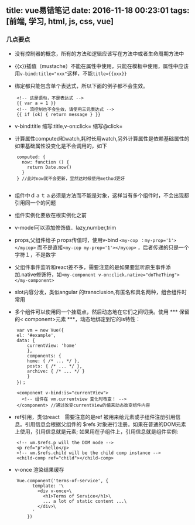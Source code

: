 title: vue易错笔记
date: 2016-11-18 00:23:01
tags: [前端, 学习, html, js, css, vue]
---

### 几点要点

- 没有控制器的概念，所有的方法和逻辑应该写在方法中或者生命周期方法中

- {{x}}插值（mustache）不能在属性中使用，只能在模板中使用，属性中应该用`v-bind:title="xxx"`这样，不能`title={{xxx}}`

- 绑定都只能包含单个表达式，所以下面的例子都不会生效。


<!--more-->


```
	<!-- 这是语句，不是表达式 -->
	{{ var a = 1 }}
	<!-- 流控制也不会生效，请使用三元表达式 -->
	{{ if (ok) { return message } }}

```

- v-bind:title 缩写:title,v-on:click= 缩写@click=

- 计算属性computed和watch,耗时长用watch,另外计算属性是依赖基础属性的如果基础属性没变化是不会调用的，如下

```
	computed: {
	  now: function () {
	    return Date.now()
	  }
	} //此时now就不会更新，显然这时候使用method更好
    
```

- 组件中ｄａｔａ必须是方法而不能是对象，这样当有多个组件时，不会出现都引用同一个的问题

- 组件实例化要放在根实例化之前

- v-model可以添加修饰值．lazy,number,trim

- props,父组件给子ｐrops传值时，使用v-bind `<my-cop ：my-prop='1'></mycop>` 而不是直接`<my-cop my-prop='1'></mycop>` ，后者传递的只是一个字符１，不是数字

- 父组件事件监听和react差不多，需要注意的是如果要监听原生事件添加.native修饰符，如`<my-component v-on:click.native="doTheThing"></my-component>`

- slot内容分发，类似angular 的transclusion,有匿名和具名两种，组合组件时常用

- 多个组件可以使用同一个挂载点，然后动态地在它们之间切换。使用 *** 保留的< component>元素 ***，动态地绑定到它的is特性：

```
    var vm = new Vue({
    el: '#example',
    data: {
    	currentView: 'home'
        },
        components: {
    	home: { /* ... */ },
    	posts: { /* ... */ },
    	archive: { /* ... */ }
        }
    })；

```


```
	<component v-bind:is="currentView">
	  <!-- 组件在 vm.currentview 变化时改变！ -->
	</component> //通过改变currentView的值来动态改变组件内容

```

- ref引用，类似react　需要注意的是ref 被用来给元素或子组件注册引用信息。引用信息会根据父组件的 $refs 对象进行注册。如果在普通的DOM元素上使用，引用信息就是元素; 如果用在子组件上，引用信息就是组件实例:


```
	<!-- vm.$refs.p will the DOM node -->
	<p ref="p">hello</p>
	<!-- vm.$refs.child will be the child comp instance -->
	<child-comp ref="child"></child-comp>

```

- v-once 渲染结果缓存

```
	Vue.component('terms-of-service', {
		  template: '\
		    <div v-once>\
		      <h1>Terms of Service</h1>\
		      ... a lot of static content ...\
		    </div>\
		  '
		})
```




	
